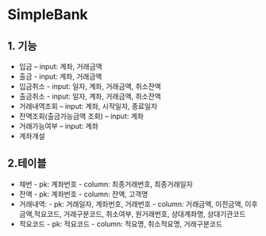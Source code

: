 # SimpleBank #

## 1. 기능 ##    
  * 입금 – input: 계좌, 거래금액  
  * 출금 - input: 계좌, 거래금액  
  * 입금취소 - input: 일자, 계좌, 거래금액, 취소잔액  
  * 출금취소 - input: 일자, 계좌, 거래금액, 취소잔액
  * 거래내역조회 – input: 계좌, 시작일자, 종료일자
  * 잔액조회(출금가능금액 조회) – input: 계좌
  * 거래가능여부 – input: 계좌
  * 계좌개설

## 2.테이블  ##  
  * 채번  - pk: 계좌번호  - column: 최종거래번호, 최종거래일자
  * 잔액  - pk: 계좌번호  - column: 잔액, 고객명
  * 거래내역:  - pk: 거래일자, 계좌번호, 거래번호  - column: 거래금액, 이전금액, 이후금액,적요코드, 거래구분코드, 취소여부, 원거래번호, 상대계좌명, 상대기관코드
  * 적요코드  - pk: 적요코드  - column: 적요명, 취소적요명, 거래구분코드